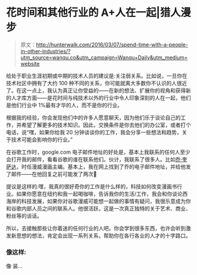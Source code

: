 # 花时间和其他行业的 A+人在一起|猎人漫步

> 原文：<http://hunterwalk.com/2016/03/07/spend-time-with-a-people-in-other-industries/?utm_source=wanqu.co&utm_campaign=Wanqu+Daily&utm_medium=website>



给处于职业生涯初期或中期的技术人员的建议是:关注弱关系。比如说，一旦你在技术社区中拥有了大约 100 种不同的关系，你可能就离大多数你不认识的人很近了。在这一点上，我认为真正让你受益的——在新的想法、扩展你的视角和获得新的人才库方面——是花时间与纯技术以外的行业中令人印象深刻的人在一起，他们是他们行业中 1%最有才华的人，而不是你的行业。

根据我的经验，你会发现他们中的许多人愿意聊天，因为他们乐于谈论自己的工作，并希望了解更多的技术知识。因此，交换条件是你去他们的办公室，或者打个电话，说“嘿，如果你给我 20 分钟谈谈你的工作，我会分享一些想法和趋势，关于技术可能会影响你的行业。”

在谷歌工作时，google.com 电子邮件地址的好处是，基本上我联系的任何人至少会打开我的邮件，看看谷歌的谁在联系他们。伙计，我联系了很多人。比如[乔·奎萨达](https://en.wikipedia.org/wiki/Joe_Quesada)，时任漫威漫画主编。基本上，我在网上找到了乔的电子邮件地址，并给他发了邮件——在他回复之前可能发了两次🙂

提议是这样的:嘿，我真的很好奇你的工作是什么样的，科技如何改变漫画书行业。如果你愿意在纽约和我一起喝咖啡，告诉我你的生活/工作，我会和你谈论西海岸的科技发展，如果你对谷歌漫威可能想一起做的事情有疑问，我很乐意成为你和谷歌内部人员之间的联系人。他很活跃，这是一次真正独特的关于艺术、商业、粉丝等的谈话。

所以，去接触那些让你着迷的任何行业的人吧。你会学到很多东西，也许会听到激发新思想的想法，肯定会出现一系列关系，帮助你在各行各业的人才的十字路口。

### 像这样:

像 装...

